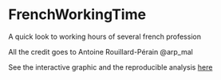 # FrenchWorkingTime
A quick look to working hours of several french profession

All the credit goes to Antoine Rouillard-Pérain @arp_mal 

See the interactive graphic and the reproducible analysis [here](https://holtzy.github.io/FrenchWorkingTime/)




